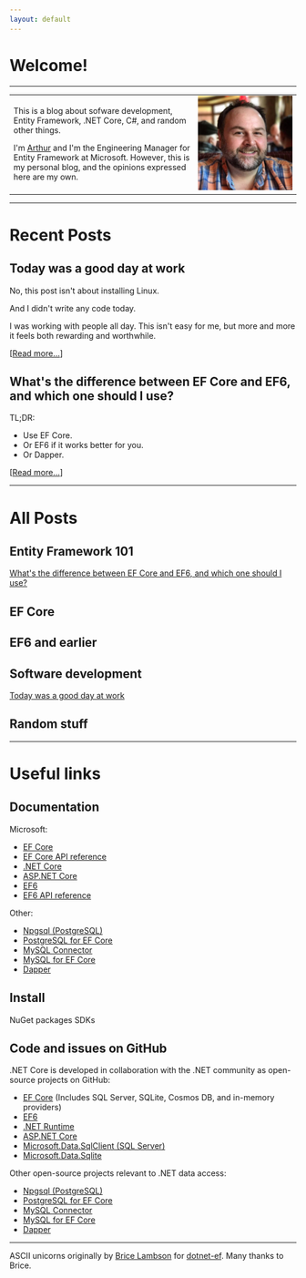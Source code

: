 ```yaml
---
layout: default
---
```


<div class="index_titles">

# Welcome!

---

<div class="intro-table">
<table>
<tr>
<td>
<p>
This is a blog about sofware development, Entity Framework, .NET Core, C#, and random other things.
</p>

I'm [Arthur](about.md) and I'm the Engineering Manager for Entity Framework at Microsoft.
However, this is my personal blog, and the opinions expressed here are my own.

</td>
<td>
<img class="intro-me" src="/assets/mesquare.jpg" alt="Me">
</td>
</tr>
</table>
</div>

<span class="big-rule">
<hr/>
</span>

# Recent Posts

<div class="post-preview-1">
<div class="post-preview-2">

## Today was a good day at work

<div class="post-preview-3">

No, this post isn't about installing Linux.

And I didn't write any code today.

I was working with people all day.
This isn't easy for me, but more and more it feels both rewarding and worthwhile.

[[Read more...](_posts/2020-02-05-today-was-a-good-day-at-work.md)]

</div>
</div>
</div>

<div class="post-preview-1">
<div class="post-preview-2">

## What's the difference between EF Core and EF6, and which one should I use?

<div class="post-preview-3">

TL;DR:

* Use EF Core.
* Or EF6 if it works better for you.
* Or Dapper.

[[Read more...](_posts/2020-01-29-coreor6.md)]

</div>
</div>
</div>

<span class="big-rule">
<hr/>
</span>

# All Posts

<div class="post-preview-1">
<div class="post-preview-2">

## Entity Framework 101

<div class="post-preview-3">

[What's the difference between EF Core and EF6, and which one should I use?](_posts/2020-01-29-coreor6.md)

</div>
</div>
</div>

## EF Core

<div class="post-preview-2">
<div class="post-preview-3">

</div>
</div>

## EF6 and earlier

<div class="post-preview-2">
<div class="post-preview-3">

</div>
</div>

## Software development

<div class="post-preview-2">
<div class="post-preview-3">

[Today was a good day at work](_posts/2020-02-05-today-was-a-good-day-at-work.md)

</div>
</div>

## Random stuff

<span class="big-rule">
<hr/>
</span>

# Useful links

## Documentation

Microsoft:

* [EF Core]()
* [EF Core API reference]()
* [.NET Core]()
* [ASP.NET Core]()
* [EF6]()
* [EF6 API reference]()

Other:

* [Npgsql (PostgreSQL)]()
* [PostgreSQL for EF Core]()
* [MySQL Connector]()
* [MySQL for EF Core]()
* [Dapper]()

## Install

NuGet packages
SDKs

## Code and issues on GitHub

.NET Core is developed in collaboration with the .NET community as open-source projects on GitHub:

* [EF Core]() (Includes SQL Server, SQLite, Cosmos DB, and in-memory providers)
* [EF6]()
* [.NET Runtime]()
* [ASP.NET Core]()
* [Microsoft.Data.SqlClient (SQL Server)]()
* [Microsoft.Data.Sqlite]()

Other open-source projects relevant to .NET data access:

* [Npgsql (PostgreSQL)]()
* [PostgreSQL for EF Core]()
* [MySQL Connector]()
* [MySQL for EF Core]()
* [Dapper]()

</div>

---

ASCII unicorns originally by [Brice Lambson](https://www.bricelam.net/) for [dotnet-ef](https://www.nuget.org/packages/dotnet-ef/).
Many thanks to Brice.